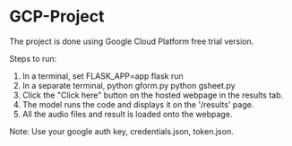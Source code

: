 # GCP-Project

The project is done using Google Cloud Platform free trial version.

Steps to run:
1. In a terminal,
	set FLASK_APP=app
	flask run
2. In a separate terminal,
	python gform.py
	python gsheet.py
3. Click the "Click here" button on the hosted webpage in the results tab.
4. The model runs the code and displays it on the '/results' page.
5. All the audio files and result is loaded onto the webpage.

Note: Use your google auth key, credentials.json, token.json.
